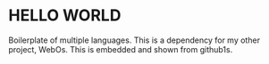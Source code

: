 # HELLO WORLD

Boilerplate of multiple languages. This is a dependency for my other project, WebOs. This is embedded and shown from github1s.


